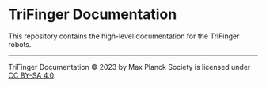 TriFinger Documentation
=======================

This repository contains the high-level documentation for the TriFinger robots.

-------------------------------------------------------------------------------

TriFinger Documentation © 2023 by Max Planck Society is licensed under
[CC BY-SA 4.0](http://creativecommons.org/licenses/by-sa/4.0/).
